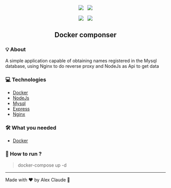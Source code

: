 

<p align="center" >
  <img src="https://xesque.rocketseat.dev/platform/tech/mysql.svg" /> &nbsp;
  <img src="https://xesque.rocketseat.dev/platform/tech/nginx.svg" /> 
</p>
<p align="center">
  <img src="https://xesque.rocketseat.dev/platform/tech/docker.svg" /> &nbsp;
  <img src="https://xesque.rocketseat.dev/platform/tech/node.svg"/>
  </p>
<h2 align="center">Docker componser</h2>

### 💡 About
A simple application capable of obtaining names registered in the Mysql database, using Nginx to do reverse proxy and NodeJs as Api to get data

### 💻 Technologies 
 - [Docker](https://www.docker.com/)
 - [NodeJs](https://nodejs.org/)
 - [Mysql](https://www.mysql.com/)
 - [Express](https://expressjs.com/)
 - [Nginx](https://www.nginx.com/)
 
### 🛠 What you needed
- [Docker](https://www.docker.com/)

### 🚀 How to run ?
>docker-compose up -d



---

Made with ♥ by Alex Claude :wave:
